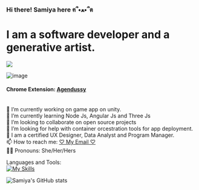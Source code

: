 ### Hi there! Samiya here ฅ՞•ﻌ•՞ต

# I am a software developer and a generative artist.
![](https://komarev.com/ghpvc/?username=jojo142&color=ff69b4)

![image](https://user-images.githubusercontent.com/76130563/180589614-2dcfda3c-0fd3-4928-9e94-eea0cf9a28a6.png)

#### Chrome Extension: <a href="https://chrome.google.com/webstore/detail/agendussy/fjkeibaligkgcgdjocidpobcdkboibcd" target="_blank">Agendussy</a>    

<br>🔭 I’m currently working on game app on unity.
<br>🌱 I’m currently learning Node Js, Angular Js and Three Js
<br>🦄 I’m looking to collaborate on open source projects
<br>🤔 I’m looking for help with container orcestration tools for app deployment.
<br>🧠 I am a certified UX Designer, Data Analyst and Program Manager. 
<br>📫 How to reach me: <a href="samiyanurislam@brandeis.edu" target="_blank">♡ My Email ♡</a>
<br>👧🏽 Pronouns: She/Her/Hers </br>

Languages and Tools: <br>
[![My Skills](https://skillicons.dev/icons?i=javascript,css,docker,discord,eclipse,heroku,mtysql,react,nodejs,mongodb,wordpress,python,java,cs,powershell,flutter,git,atom,cpp,unity,figma,illustrator,angular,photoshop
)](https://skillicons.dev)
</br>

![Samiya's GitHub stats](https://github-readme-stats.vercel.app/api?username=jojo142&theme=outrun&show_icons=true)
